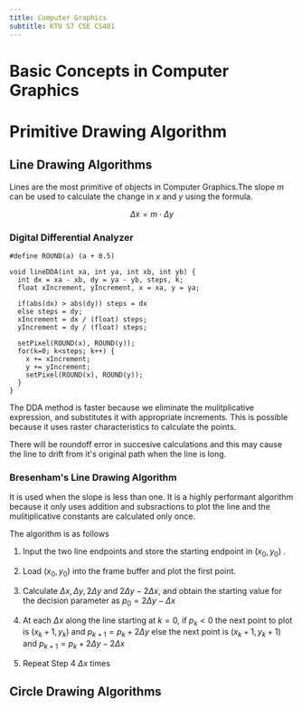 ```yaml
---
title: Computer Graphics
subtitle: KTU S7 CSE CS401
---
```


# Basic Concepts in Computer Graphics


# Primitive Drawing Algorithm
## Line Drawing Algorithms
Lines are the most primitive of objects in Computer Graphics.The slope $m$ can be used to calculate the change in $x$ and $y$ using the formula.

$$
\Delta x = m \cdot \Delta y
$$

### Digital Differential Analyzer

```
#define ROUND(a) (a + 0.5)

void lineDDA(int xa, int ya, int xb, int yb) {
  int dx = xa - xb, dy = ya - yb, steps, k;
  float xIncrement, yIncrement, x = xa, y = ya;
  
  if(abs(dx) > abs(dy)) steps = dx 
  else steps = dy;
  xIncrement = dx / (float) steps;
  yIncrement = dy / (float) steps;
  
  setPixel(ROUND(x), ROUND(y));
  for(k=0; k<steps; k++) {
    x += xIncrement;
    y += yIncrement;
    setPixel(ROUND(x), ROUND(y));
  }
}
```

The DDA method is faster because we eliminate the mulitplicative expression, and substitutes it with appropriate increments. This is possible because it uses raster characteristics to calculate the points. 

There will be roundoff error in succesive calculations and this may cause the line to drift from it's original path when the line is long.

### Bresenham's Line Drawing Algorithm
It is used when the slope is less than one. It is a highly performant algorithm because it only uses addition and subsractions to plot the line and the mulitiplicative constants are calculated only once.

The algorithm is as follows

1. Input the two line endpoints and store the starting endpoint in $(x_0, y_0)$ .

2. Load $(x_0, y_0)$ into the frame buffer and plot the first point.
3. Calculate $\Delta x, \Delta y, 2\Delta y$ and $2\Delta y - 2\Delta x$, and obtain the starting value for the decision parameter as $p_0 = 2\Delta y - \Delta x$
4. At each $\Delta x$ along the line starting at $k=0$, if $p_k < 0$ the next point to plot is $(x_k+1, y_k)$ and $p_{k+1} = p_k + 2\Delta y$ else the next point is $(x_k+1, y_k+1)$ and $p_{k+1}=p_k + 2\Delta y - 2\Delta x$
5. Repeat Step 4 $\Delta x$ times

## Circle Drawing Algorithms
